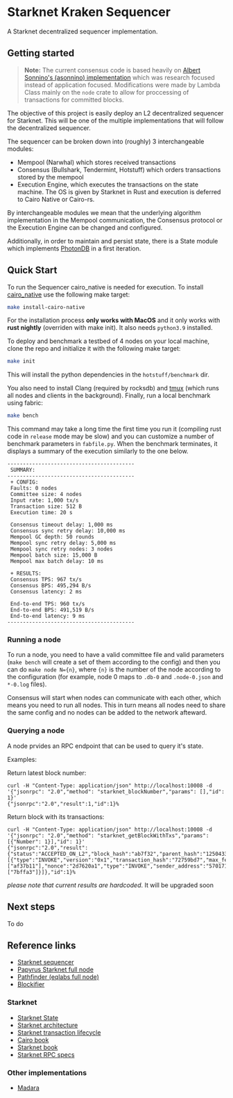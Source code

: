# Starknet Kraken Sequencer
A Starknet decentralized sequencer implementation.

## Getting started

> **Note:** The current consensus code is based heavily on [Albert Sonnino's (asonnino)  implementation](https://github.com/asonnino/hotstuff/) which was research focused instead of application focused. Modifications were made by Lambda Class mainly on the `node` crate to allow for proccessing of transactions for committed blocks. 

The objective of this project is easily deploy an L2 decentralized sequencer for Starknet. This will be one of the multiple implementations that will follow the decentralized sequencer.

The sequencer can be broken down into (roughly) 3 interchangeable modules:

- Mempool (Narwhal) which stores received transactions
- Consensus (Bullshark, Tendermint, Hotstuff) which orders transactions stored by the mempool
- Execution Engine, which executes the transactions on the state machine. The OS is given by Starknet in Rust and execution is deferred to Cairo Native or Cairo-rs.

By interchangeable modules we mean that the underlying algorithm implementation in the Mempool communication, the Consensus protocol or the Execution Engine can be changed and configured.

Additionally, in order to maintain and persist state, there is a State module which implements [PhotonDB](https://github.com/photondb/photondb) in a first iteration.

## Quick Start

To run the Sequencer cairo_native is needed for execution. To install [cairo_native](https://github.com/lambdaclass/cairo_native) use the following make target:

```bash
make install-cairo-native
```

For the installation process **only works with MacOS** and it only works with **rust nightly** (overriden with make init). It also needs `python3.9` installed.

To deploy and benchmark a testbed of 4 nodes on your local machine, clone the repo and initialize it with the following make target:

```bash
make init
```
This will install the python dependencies in the `hotstuff/benchmark` dir.

You also need to install Clang (required by rocksdb) and [tmux](https://linuxize.com/post/getting-started-with-tmux/#installing-tmux) (which runs all nodes and clients in the background). Finally, run a local benchmark using fabric:

```bash
make bench
```

This command may take a long time the first time you run it (compiling rust code in `release` mode may be slow) and you can customize a number of benchmark parameters in `fabfile.py`. When the benchmark terminates, it displays a summary of the execution similarly to the one below.

```text
-----------------------------------------
 SUMMARY:
-----------------------------------------
 + CONFIG:
 Faults: 0 nodes
 Committee size: 4 nodes
 Input rate: 1,000 tx/s
 Transaction size: 512 B
 Execution time: 20 s

 Consensus timeout delay: 1,000 ms
 Consensus sync retry delay: 10,000 ms
 Mempool GC depth: 50 rounds
 Mempool sync retry delay: 5,000 ms
 Mempool sync retry nodes: 3 nodes
 Mempool batch size: 15,000 B
 Mempool max batch delay: 10 ms

 + RESULTS:
 Consensus TPS: 967 tx/s
 Consensus BPS: 495,294 B/s
 Consensus latency: 2 ms

 End-to-end TPS: 960 tx/s
 End-to-end BPS: 491,519 B/s
 End-to-end latency: 9 ms
-----------------------------------------
```

### Running a node

To run a node, you need to have a valid committee file and valid parameters (`make bench` will create a set of them according to the config) and then you can do `make node N={n}`, where `{n}` is the number of the node according to the configuration (for example, node 0 maps to `.db-0` and `.node-0.json` and `*-0.log` files).

Consensus will start when nodes can communicate with each other, which means you need to run all nodes. This in turn means all nodes need to share the same config and no nodes can be added to the network afteward.

### Querying a node

A node prvides an RPC endpoint that can be used to query it's state.

Examples:

Return latest block number:
```
curl -H "Content-Type: application/json" http://localhost:10008 -d '{"jsonrpc": "2.0","method": "starknet_blockNumber","params": [],"id": 1}'
{"jsonrpc":"2.0","result":1,"id":1}%
```

Return block with its transactions:
```
curl -H "Content-Type: application/json" http://localhost:10008 -d '{"jsonrpc": "2.0","method": "starknet_getBlockWithTxs","params": [{"Number": 1}],"id": 1}'
{"jsonrpc":"2.0","result":{"status":"ACCEPTED_ON_L2","block_hash":"ab7f32","parent_hash":"1250433","block_number":1,"new_root":"37f70fa9","timestamp":1688498274,"sequencer_address":"b7b3be","transactions":[{"type":"INVOKE","version":"0x1","transaction_hash":"72759bd7","max_fee":"55b0e2b","version":"0x1","signature":["af37b11"],"nonce":"2d7620a1","type":"INVOKE","sender_address":"5701712","calldata":["7bffa3"]}]},"id":1}%
```

_please note that current results are hardcoded_. It will be upgraded soon
## Next steps

To do

## Reference links

* [Starknet sequencer](https://www.starknet.io/de/posts/engineering/starknets-new-sequencer#:~:text=What%20does%20the%20sequencer%20do%3F)
* [Papyrus Starknet full node](https://medium.com/starkware/papyrus-an-open-source-starknet-full-node-396f7cd90202)
* [Pathfinder (eqlabs full node)](https://github.com/eqlabs/pathfinder)
* [Blockifier](https://github.com/starkware-libs/blockifier)

### Starknet
* [Starknet State](https://docs.starknet.io/documentation/architecture_and_concepts/State/starknet-state/)
* [Starknet architecture](https://david-barreto.com/starknets-architecture-review/)
* [Starknet transaction lifecycle](https://docs.starknet.io/documentation/architecture_and_concepts/Blocks/transaction-life-cycle/)
* [Cairo book](https://cairo-book.github.io/title-page.html)
* [Starknet book](https://book.starknet.io/)
* [Starknet RPC specs](https://github.com/starkware-libs/starknet-specs)

### Other implementations
* [Madara](https://github.com/keep-starknet-strange/madara)
